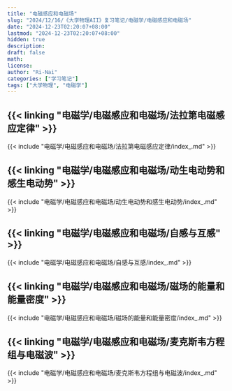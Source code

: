 ```yaml
---
title: "电磁感应和电磁场"
slug: "2024/12/16/《大学物理AII》复习笔记/电磁学/电磁感应和电磁场"
date: "2024-12-23T02:20:07+08:00"
lastmod: "2024-12-23T02:20:07+08:00"
hidden: true
description:
draft: false
math:
license:
author: "Ri-Nai"
categories: ["学习笔记"]
tags: ["大学物理", "电磁学"]
---
```

## {{< linking "电磁学/电磁感应和电磁场/法拉第电磁感应定律" >}}
{{< include "电磁学/电磁感应和电磁场/法拉第电磁感应定律/index_.md" >}}

## {{< linking "电磁学/电磁感应和电磁场/动生电动势和感生电动势" >}}
{{< include "电磁学/电磁感应和电磁场/动生电动势和感生电动势/index_.md" >}}

## {{< linking "电磁学/电磁感应和电磁场/自感与互感" >}}
{{< include "电磁学/电磁感应和电磁场/自感与互感/index_.md" >}}

## {{< linking "电磁学/电磁感应和电磁场/磁场的能量和能量密度" >}}
{{< include "电磁学/电磁感应和电磁场/磁场的能量和能量密度/index_.md" >}}

## {{< linking "电磁学/电磁感应和电磁场/麦克斯韦方程组与电磁波" >}}
{{< include "电磁学/电磁感应和电磁场/麦克斯韦方程组与电磁波/index_.md" >}}

